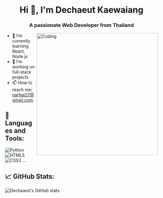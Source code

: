 <h1 align="center">Hi 👋, I'm Dechaeut Kaewaiang</h1>
<h3 align="center">A passionate Web Developer from Thailand</h3>

<img align="right" alt="Coding" width="400" src="https://mustafagunaydin.dev/images/dev.gif">

- 🌱 I’m currently learning React, Node.js
- 🔭 I’m working on full-stack projects
- 📫 How to reach me: narhai27@gmail.com

## 🚀 Languages and Tools:
![Python](https://img.shields.io/badge/-Python-333?style=flat&logo=python)
![HTML5](https://img.shields.io/badge/-HTML5-333?style=flat&logo=html5)
![CSS3](https://img.shields.io/badge/-CSS3-333?style=flat&logo=css3)
...

## 📈 GitHub Stats:
![Dechawut's GitHub stats](https://github-readme-stats.vercel.app/api?usernameEnd2003&show_icons=true)
